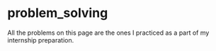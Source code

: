 # problem_solving

All the problems on this page are the ones I practiced as a part of my internship preparation.
